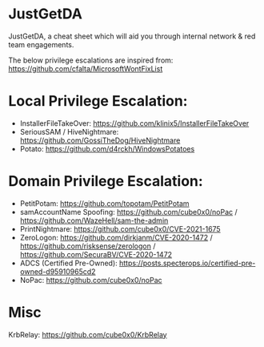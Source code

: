 # JustGetDA
JustGetDA, a cheat sheet which will aid you through internal network &amp; red team engagements.

The below privilege escalations are inspired from: https://github.com/cfalta/MicrosoftWontFixList

# Local Privilege Escalation:
- InstallerFileTakeOver: https://github.com/klinix5/InstallerFileTakeOver
- SeriousSAM / HiveNightmare: https://github.com/GossiTheDog/HiveNightmare
- <insert funny name> Potato: https://github.com/d4rckh/WindowsPotatoes

# Domain Privilege Escalation:
- PetitPotam: https://github.com/topotam/PetitPotam
- samAccountName Spoofing: https://github.com/cube0x0/noPac / https://github.com/WazeHell/sam-the-admin
- PrintNightmare: https://github.com/cube0x0/CVE-2021-1675
- ZeroLogon: https://github.com/dirkjanm/CVE-2020-1472 / https://github.com/risksense/zerologon / https://github.com/SecuraBV/CVE-2020-1472
- ADCS (Certified Pre-Owned): https://posts.specterops.io/certified-pre-owned-d95910965cd2
- NoPac: https://github.com/cube0x0/noPac

# Misc
KrbRelay: https://github.com/cube0x0/KrbRelay
